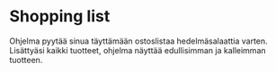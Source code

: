 # Shopping list

Ohjelma pyytää sinua täyttämään ostoslistaa hedelmäsalaattia varten.
Lisättyäsi kaikki tuotteet, ohjelma näyttää edullisimman ja kalleimman tuotteen.
